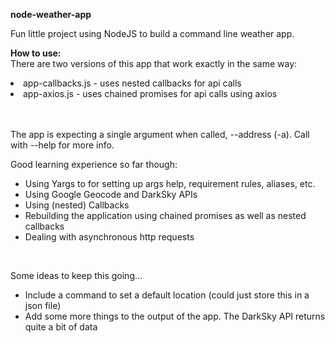<p><b>node-weather-app</b></p>
<p>
  Fun little project using NodeJS to build a command line weather app.
</p>
<p>
  <b>How to use:</b> <br />
  There are two versions of this app that work exactly in the same way:
  <li>app-callbacks.js - uses nested callbacks for api calls</li>
  <li>app-axios.js - uses chained promises for api calls using axios</li>

  <br /><br />
  The app is expecting a single argument when called, --address (-a). Call with --help for more info.
</p>


Good learning experience so far though:
<ul>
  <li>Using Yargs to for setting up args help, requirement rules, aliases, etc.</li>
  <li>Using Google Geocode and DarkSky APIs</li>
  <li>Using (nested) Callbacks</li>
  <li>Rebuilding the application using chained promises as well as nested callbacks</li>
  <li>Dealing with asynchronous http requests</li>
</ul>

<br />

Some ideas to keep this going...
<ul>
 <li>Include a command to set a default location (could just store this in a json file)</li>
 <li>Add some more things to the output of the app. The DarkSky API returns quite a bit of data</li>
</ul>
